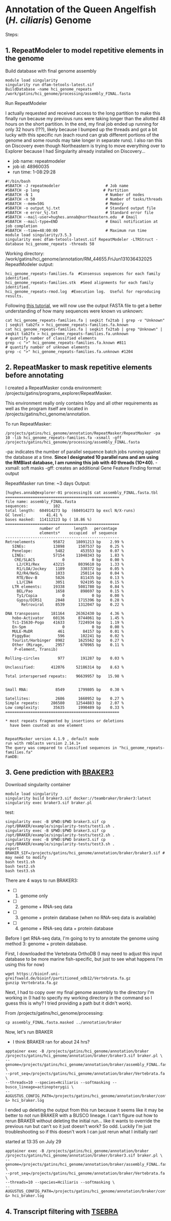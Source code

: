 # Annotation of the Queen Angelfish (*H. ciliaris*) Genome

Steps:
## 1. RepeatModeler to model repetitive elements in the genome

Build database with final genome assembly
```
module load singularity
singularity run dfam-tetools-latest.sif
BuildDatabase -name hci_genome_repeats /work/gatins/hci_genome/processing/assembly_FINAL.fasta
```

Run RepeatModeler

I actually requested and received access to the long partition to make this finally run because my previous runs were taking longer than the allotted 48 hours on the short partition. In the end, my final job ended up running for only 32 hours (!??), likely because I bumped up the threads and got a bit lucky with this specific run (each round can grab different portions of the genome and some rounds may take longer in separate runs). I also ran this on Discovery even though Northeastern is trying to move everything over to Explorer because I had Singularity already installed on Discovery...

- job name: repeatmodeler
- job id: 48960035
- run time: 1-08:29:28
```
#!/bin/bash
#SBATCH -J repeatmodeler                    # Job name
#SBATCH -p long                            # Partition
#SBATCH -N 1                                # Number of nodes
#SBATCH -n 50                               # Number of tasks/threads
#SBATCH --mem=50G                           # Memory
#SBATCH -o output_%j.txt                    # Standard output file
#SBATCH -e error_%j.txt                     # Standard error file
#SBATCH --mail-user=hughes.annab@northeastern.edu  # Email
#SBATCH --mail-type=END                     # Email notification at job completion
#SBATCH --time=48:00:00                     # Maximum run time
module load singularity/3.5.3
singularity exec dfam-tetools-latest.sif RepeatModeler -LTRStruct -database hci_genome_repeats -threads 50
```

Working directory:  /work/gatins/hci_genome/annotation/RM_44655.FriJun131036432025
RepeatModeler output:
```
hci_genome_repeats-families.fa  #Consensus sequences for each family identified.
hci_genome_repeats-families.stk  #Seed alignments for each family identified.
hci_genome_repeats-rmod.log  #Execution log.  Useful for reproducing results.
```

Following [this tutorial](https://darencard.net/blog/2022-07-09-genome-repeat-annotation/), we will now use the output FASTA file to get a better understanding of how many sequences were known vs unknown:
```
cat hci_genome_repeats-families.fa | seqkit fx2tab | grep -v "Unknown" | seqkit tab2fx > hci_genome_repeats-families.fa.known
cat hci_genome_repeats-families.fa | seqkit fx2tab | grep "Unknown" | seqkit tab2fx > hci_genome_repeats-families.fa.unknown
# quantify number of classified elements
grep -c ">" hci_genome_repeats-families.fa.known #811
# quantify number of unknown elements
grep -c ">" hci_genome_repeats-families.fa.unknown #1204
```

## 2. RepeatMasker to mask repetitive elements before annotating

I created a RepeatMasker conda environment: /projects/gatins/programs_explorer/RepeatMasker.

This environment really only contains h5py and all other requirements as well as the program itself are located in /projects/gatins/hci_genome/annotation.

To run RepeatMasker:
```
/projects/gatins/hci_genome/annotation/RepeatMasker/RepeatMasker -pa 10 -lib hci_genome_repeats-families.fa -xsmall -gff /projects/gatins/hci_genome/processing/assembly_FINAL.fasta
```
-pa: indicates the number of parallel sequence batch jobs running against the database at a time. **Since I designated 10 parallel runs and am using the RMBlast database, I am running this job with 40 threads (10*40).**
-xsmall: soft masks
-gff: creates an additional Gene Feature Finding format output

RepeatMasker run time: ~3 days
Output:
```
[hughes.annab@explorer-01 processing]$ cat assembly_FINAL.fasta.tbl
==================================================
file name: assembly_FINAL.fasta
sequences:           102
total length:  604914273 bp  (604914273 bp excl N/X-runs)
GC level:         41.41 %
bases masked:  114112123 bp ( 18.86 %)
==================================================
               number of      length   percentage
               elements*    occupied  of sequence
--------------------------------------------------
Retroelements        95872     18091213 bp    2.99 %
   SINEs:            13898      1507537 bp    0.25 %
   Penelope:          5482       453553 bp    0.07 %
   LINEs:            57154     11048343 bp    1.83 %
    CRE/SLACS            0            0 bp    0.00 %
     L2/CR1/Rex      43215      8039610 bp    1.33 %
     R1/LOA/Jockey    1189       330372 bp    0.05 %
     R2/R4/NeSL       1033       250114 bp    0.04 %
     RTE/Bov-B        5826       811435 bp    0.13 %
     L1/CIN4          3051       924195 bp    0.15 %
   LTR elements:     19338      5081780 bp    0.84 %
     BEL/Pao          1658       898697 bp    0.15 %
     Ty1/Copia           0            0 bp    0.00 %
     Gypsy/DIRS1      2848      1715396 bp    0.28 %
       Retroviral     8539      1312047 bp    0.22 %

DNA transposons     181164     26362430 bp    4.36 %
   hobo-Activator    60136      8744061 bp    1.45 %
   Tc1-IS630-Pogo    41633      7224934 bp    1.19 %
   En-Spm                0            0 bp    0.00 %
   MULE-MuDR           461        84157 bp    0.01 %
   PiggyBac            596       102241 bp    0.02 %
   Tourist/Harbinger  8982      1625562 bp    0.27 %
   Other (Mirage,     2957       670965 bp    0.11 %
    P-element, Transib)

Rolling-circles        977       191287 bp    0.03 %

Unclassified:       412076     52186314 bp    8.63 %

Total interspersed repeats:    96639957 bp   15.98 %


Small RNA:            8549      1799805 bp    0.30 %

Satellites:           2686      1660952 bp    0.27 %
Simple repeats:     286580     12544883 bp    2.07 %
Low complexity:      35635      1990489 bp    0.33 %
==================================================

* most repeats fragmented by insertions or deletions
  have been counted as one element


RepeatMasker version 4.1.9 , default mode
run with rmblastn version 2.14.1+
The query was compared to classified sequences in "hci_genome_repeats-families.fa"
FamDB:
```

## 3. Gene prediction with [BRAKER3](https://github.com/Gaius-Augustus/BRAKER)

Download singularity container
```
module load singularity
singularity build braker3.sif docker://teambraker/braker3:latest
singularity exec braker3.sif braker.pl
```

test:
```
singularity exec -B $PWD:$PWD braker3.sif cp /opt/BRAKER/example/singularity-tests/test1.sh .
singularity exec -B $PWD:$PWD braker3.sif cp /opt/BRAKER/example/singularity-tests/test2.sh .
singularity exec -B $PWD:$PWD braker3.sif cp /opt/BRAKER/example/singularity-tests/test3.sh .
export BRAKER_SIF=/projects/gatins/hci_genome/annotation/braker/braker3.sif # may need to modify
bash test1.sh
bash test2.sh
bash test3.sh
```

There are 4 ways to run BRAKER3: 
- [ ] 1. genome only
- [ ] 2. genome + RNA-seq data
- [ ] 3. genome + protein database (when no RNA-seq data is available)
- [ ] 4. genome + RNA-seq data + protein database

Before I get RNA-seq data, I'm going to try to annotate the genome using method 3: genome + protein database.

First, I downloaded the Vertebrata OrthoDB (I may need to adjust this input database to be more marine fish-specific, but just to see what happens I'm using this for now)
```
wget https://bioinf.uni-greifswald.de/bioinf/partitioned_odb12/Vertebrata.fa.gz
gunzip Vertebrata.fa.gz
```

Next, I had to copy over my final genome assembly to the directory I'm working in (I had to specify my working directory in the command so I guess this is why? I tried providing a path but it didn't work).

From /projects/gatins/hci_genome/processing:
```
cp assembly_FINAL.fasta.masked ../annotation/braker
```

Now, let's run BRAKER
- I think BRAKER ran for about 24 hrs?
```
apptainer exec -B /projects/gatins/hci_genome/annotation/braker /projects/gatins/hci_genome/annotation/braker/braker3.sif braker.pl \
--genome=/projects/gatins/hci_genome/annotation/braker/assembly_FINAL.fasta.masked \
--prot_seq=/projects/gatins/hci_genome/annotation/braker/Vertebrata.fa \
--threads=10 --species=Hciliaris --softmasking --busco_lineage=actinopterygii \
--AUGUSTUS_CONFIG_PATH=/projects/gatins/hci_genome/annotation/braker/config &> hci_braker.log
```
I ended up deleting the output from this run because it seems like it may be better to not run BRAKER with a BUSCO lineage. I can't figure out how to rerun BRAKER without deleting the initial run... like it wants to override the previous run but can't so it just doesn't work? So odd. Luckily I'm just troubleshooting so if this doesn't work I can just rerun what I initially ran!

started at 13:35 on July 29
```
apptainer exec -B /projects/gatins/hci_genome/annotation/braker /projects/gatins/hci_genome/annotation/braker/braker3.sif braker.pl \
--genome=/projects/gatins/hci_genome/annotation/braker/assembly_FINAL.fasta.masked \
--prot_seq=/projects/gatins/hci_genome/annotation/braker/Vertebrata.fa \
--threads=10 --species=Hciliaris --softmasking \
--AUGUSTUS_CONFIG_PATH=/projects/gatins/hci_genome/annotation/braker/config &> hci_braker.log
```

## 4. Transcript filtering with [TSEBRA](https://bmcbioinformatics.biomedcentral.com/articles/10.1186/s12859-021-04482-0)



